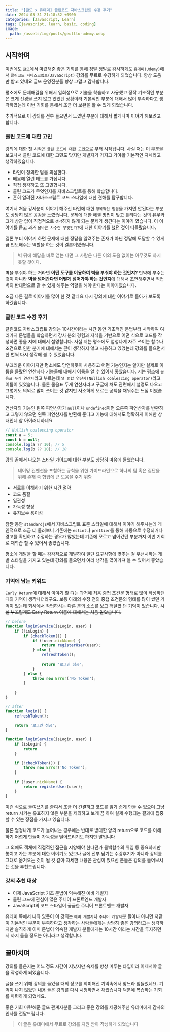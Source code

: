 ```yaml
---
title: "[글또 x 유데미] 클린코드 자바스크립트 수강 후기"
date: 2024-03-31 21:18:32 +0900
categories: [Javascript, Learn]
tags: [javascript, learn, basic, coding]
image:
  path: /assets/img/posts/geultto-udemy.webp
---
```


## 시작하며
이번에도 `글또`에서 마련해준 좋은 기회를 통해 정말 정말로 감사하게도 `유데미(Udemy)`에서 `클린코드 자바스크립트(JavaScript)` 강의를 무료로 수강하게 되었습니다.
항상 도움만 받고 있네요 글또 운영진분들 항상 고맙고 감사합니다.

평소에도 문제해결을 위해서 일회성으로 기술을 학습하고 사용했고 정작 기초적인 부분은 크게 신경을 쓰지 않고 있었던 상황이라 기본적인 부분에 대해서 많이 부족하다고 생각하였는데
이번 기회를 통해서 조금 더 보완을 할 수 있게 되었습니다.

추가적으로 이 강의를 전부 들으면서 느꼈던 부분에 대해서 짧게나마 이야기 해보려고 합니다.

### 클린 코드에 대한 고민
강의에 대한 첫 시작은 `클린 코드에 대한 고민`으로 부터 시작됩니다. 
사실 저는 이 부분을 보고나서 클린 코드에 대한 고민도 맞지만 개발자가 가지고 가야할 기본적인 자세라고 생각하였습니다.

- 타인이 정의한 답을 의심한다.
- 배움에 열린 태도를 가집니다.
- 직접 생각하고 또 고민합니다.
- 클린 코드가 무엇인지를 자바스크립트를 통해 학습합니다.
- 흔히 알려진 자바스크립트 코드 스타일에 대한 견해를 탐구합니다.

여기서 처음 강사분이 이야기 해주신 타인에 대한 `맹목적인 믿음`을 가지면 안된다는 부분도 상당히 많은 공감을 느꼈습니다.
문제에 대한 해결 방법이 맞고 틀리다는 것의 유무와 크게 상관 없이 직접적으로 `생각`하지 않게 되는 문제가 생긴다는 이야기 였습니다.
이 이야기를 듣고 과거 `올바른 사수란 무엇인가?`에 대한 이야기를 했던 것이 떠올랐습니다.

결론 부터 이야기 하면 문제에 대한 정답을 알려주는 존재가 아닌 정답에 도달할 수 있게 끔 인도해주는 역할을 하는 것이 결론이였습니다. 

> 벽 뒤에 해답을 바로 얻는 다면 그 사람은 다른 이의 도움 없이는 아무것도 하지 못할 것이다.

벽을 부숴야 하는 거라면 **어떤 도구를 이용하여 벽을 부숴야 하는 것인지?** 만약에 부수는 것이 아니라 **벽을 넘어간다면 어떻게 넘어가야 하는 것인지**에 대해서
조언해주면서 직접 벽의 반대편으로 갈 수 있게 해주는 역할을 해야 한다는 이야기였습니다.

조금 다른 길로 이야기를 많이 한 것 같네요 다시 강의에 대한 이야기로 돌아가 보도록 하겠습니다.

### 클린 코드 수강 후기
클린코드 자바스크립트 강의는 10시간이라는 시간 동안 기초적인 문법부터 시작하여 여러가지 문법들을 학습하면서 강사 분의 경험과 지식을 기반으로 
어떤 식으로 코드를 작성하면 좋을 지에 대해서 설명합니다. 사실 저는 평소에도 엄청나게 자주 쓰이는 함수나 조건으로 인한 분기에 대해서는 깊이 생각하지 않고
사용하고 있었는데 강의를 들으면서 한 번씩 다시 생각해 볼 수 있었습니다.

부끄러운 이야기지만 평소에도 당연하듯이 사용하고 어떤 기능인지는 알지만 실제로 이름을 몰랐던 연산자나 기능들에 대해서 이름을 알 수 있어서 좋았습니다.
저는 평소에 `물음표 두개 연산자`라고 부르는데 `널 병합 연산자(Nullish coalescing operator)`라고 이름이 있었습니다. 물론 물음표 두개 연산자라고 구글에 쳐도
관련해서 설명도 나오고 그렇게도 의외로 많이 쓰이는 것 같지만 사소하게 모르는 공백을 채워주는 느낌 이였습니다.

연산자의 기능인 왼쪽 피연산자가 `null`이나 `undefined`이면 오른쪽 피연산자를 반환하고 그렇지 않으면 왼쪽 피연산자를 반환해 준다고 기능에 대해서도 명확하게 이해한 상태인데 참 아이러니하네요

```javascript
// Nullish coalescing operator
const a = 5;
const b = null;
console.log(a ?? 10); // 5
console.log(b ?? 10); // 10
```

강의 끝에서 나오는 스타일 가이드에 대한 부분도 상당히 마음에 들었습니다.
> 네이밍 컨벤션을 포함하는 규칙을 위한 가이드라인으로 하나의 팀 혹은 집단을 위해 존재 즉 협업에 큰 도움을 주기 위함
- 서로를 이해하기 위한 시간 절약
- 코드 품질
- 일관성
- 가독성 향상
- 유지보수 용이성

잠깐 동안 `standardjs`에서 자바스크립트 표준 스타일에 대해서 이야기 해주시는데 개인적으로 조금 더 둘러보니 기존에는 `eslint`나 `prettier`를 통해 자동으로 수정되거나
경고를 확인하고 수정하는 경우가 많았는데 기존에 모르고 넘어갔던 부분까지 이번 기회로 재학습 할 수 있어서 좋았습니다.

평소에 개발을 할 때는 감각적으로 개발하여 일단 요구사항에 맞추는 걸 우선시하는 개발 스타일을 가지고 있는데 강의를 들으면서 여러 생각을 많이가져 볼 수 있어서 좋았습니다.

### 기억에 남는 키워드
`Early Return`에 대해서 이야기 할 떄는 과거에 처음 중첩 조건문 형태로 많이 작성하던 때의 기억이 생각나더라구요.
보통 아래의 수정 전의 중첩 조건문의 형태를 많이 썼던 기억이 있는데 회사에서 작업하시는 다른 분의 소스를 보고 깨달았 던 기억이 있습니다.
~~사실 부끄럽게도 Early Return 이름에 대해서는 처음 알았습니다.~~

```javascript
// before
function loginService(isLogin, user) {
    if (!isLogin) {
        if (checkToken()) {
            if (!user.nickName) {
                return registerUser(user);
            } else {
                refreshToken();
                
                return '로그인 성공';
            }
        } else {
            throw new Error('No Token');
        }
      
    }
}
```

```javascript
// after
function login() {
    refreshToken();
    
    return '로그인 성공';
}

function loginService(isLogin, user) {
    if (isLogin) {
        return
    }
    
    if (!checkToken()) {
        throw new Error('No Token');
    }
    
    if (!user.nickName) {
        return registerUser(user);
    }
}
```

이런 식으로 들여쓰기를 줄여서 조금 더 간결하고 코드를 읽기 쉽게 만들 수 있으며 그냥 return 시키는 유효하지 않은 부분을
제외하고 보게 끔 하여 실제 수행되는 결과에 집중할 수 있는 장점을 가지고 있습니다.

물론 엄청나게 코드가 늘어나는 경우에는 반대로 방대한 양의 return으로 코드를 이해하기 어렵게 만들며 가독성을 떨어뜨리기도 하지만 말입니다

그 외에도 객체에 직접적인 접근을 지양해야 한다던가 콜백함수의 위임 등 중요하지만 놓치고 가는 부분에 대한 이야기도 있으나 글에 전부 담기는
수강후기가 아니라 강의를 그대로 옮겨오는 것이 될 것 같아 자세한 내용은 관심이 있으신 분들은 강의를 들어보시는 것을 추천드립니다.

### 강의 추천 대상
- 이제 JavaScript 기초 문법이 익숙해진 예비 개발자
- 클린 코드에 관심이 많은 주니어 프론트엔드 개발자
- JavaScript의 코드 스타일이 궁금한 주니어 프론트엔드 개발자

유데미 쪽에서 나와 있듯이 이 강의는 `예비 개발자`나 `주니어 개발자`분 들이나 아니면 저같이 기본적인 부분이 부족하다고 생각하는 사람들에게는 상당히 좋은 강의라고는 생각하지만
솔직하게 이미 문법이 익숙한 개발자 분들에게는 10시간 이라는 시간을 투자하면서 까지 들을 정도는 아니라고 생각합니다.

## 끝마치며
강의를 들은지는 어느 정도 시간이 지났지만 숙제를 항상 미루는 타입이라 이제서야 글을 작성하게 되었습니다.

글을 쓰기 위해 강의를 들었을 때의 정보를 희미해진 기억속에서 찾느라 힘들었네요.
기억이 나지 않았던 내용 들은 강의를 다시 시청하면서 채웠습니다 덕분에 복습하는 기회를 마련하게 되었네요.

좋은 기회 마련해준 글또 관계자분들 그리고 좋은 강의를 제공해주신 유데미에게 감사의 인사를 전달드립니다.

> 이 글은 유데미에서 무료로 강의를 지원 받아 작성하게 되었습니다
